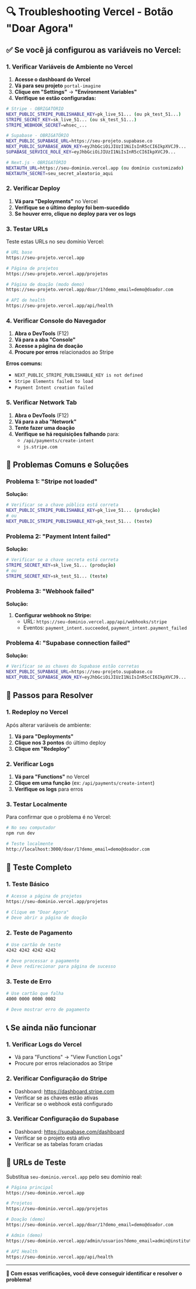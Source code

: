 # 🔍 Troubleshooting Vercel - Botão "Doar Agora"

## ✅ **Se você já configurou as variáveis no Vercel:**

### **1. Verificar Variáveis de Ambiente no Vercel**

1. **Acesse o dashboard do Vercel**
2. **Vá para seu projeto** `portal-imagine`
3. **Clique em "Settings"** → **"Environment Variables"**
4. **Verifique se estão configuradas:**

```bash
# Stripe - OBRIGATÓRIO
NEXT_PUBLIC_STRIPE_PUBLISHABLE_KEY=pk_live_51... (ou pk_test_51...)
STRIPE_SECRET_KEY=sk_live_51... (ou sk_test_51...)
STRIPE_WEBHOOK_SECRET=whsec_...

# Supabase - OBRIGATÓRIO
NEXT_PUBLIC_SUPABASE_URL=https://seu-projeto.supabase.co
NEXT_PUBLIC_SUPABASE_ANON_KEY=eyJhbGciOiJIUzI1NiIsInR5cCI6IkpXVCJ9...
SUPABASE_SERVICE_ROLE_KEY=eyJhbGciOiJIUzI1NiIsInR5cCI6IkpXVCJ9...

# Next.js - OBRIGATÓRIO
NEXTAUTH_URL=https://seu-dominio.vercel.app (ou domínio customizado)
NEXTAUTH_SECRET=seu_secret_aleatorio_aqui
```

### **2. Verificar Deploy**

1. **Vá para "Deployments"** no Vercel
2. **Verifique se o último deploy foi bem-sucedido**
3. **Se houver erro, clique no deploy para ver os logs**

### **3. Testar URLs**

Teste estas URLs no seu domínio Vercel:

```bash
# URL base
https://seu-projeto.vercel.app

# Página de projetos
https://seu-projeto.vercel.app/projetos

# Página de doação (modo demo)
https://seu-projeto.vercel.app/doar/1?demo_email=demo@doador.com

# API de health
https://seu-projeto.vercel.app/api/health
```

### **4. Verificar Console do Navegador**

1. **Abra o DevTools** (F12)
2. **Vá para a aba "Console"**
3. **Acesse a página de doação**
4. **Procure por erros** relacionados ao Stripe

**Erros comuns:**
- `NEXT_PUBLIC_STRIPE_PUBLISHABLE_KEY is not defined`
- `Stripe Elements failed to load`
- `Payment Intent creation failed`

### **5. Verificar Network Tab**

1. **Abra o DevTools** (F12)
2. **Vá para a aba "Network"**
3. **Tente fazer uma doação**
4. **Verifique se há requisições falhando** para:
   - `/api/payments/create-intent`
   - `js.stripe.com`

## 🚨 **Problemas Comuns e Soluções**

### **Problema 1: "Stripe not loaded"**

**Solução:**
```bash
# Verificar se a chave pública está correta
NEXT_PUBLIC_STRIPE_PUBLISHABLE_KEY=pk_live_51... (produção)
# ou
NEXT_PUBLIC_STRIPE_PUBLISHABLE_KEY=pk_test_51... (teste)
```

### **Problema 2: "Payment Intent failed"**

**Solução:**
```bash
# Verificar se a chave secreta está correta
STRIPE_SECRET_KEY=sk_live_51... (produção)
# ou
STRIPE_SECRET_KEY=sk_test_51... (teste)
```

### **Problema 3: "Webhook failed"**

**Solução:**
1. **Configurar webhook no Stripe:**
   - URL: `https://seu-dominio.vercel.app/api/webhooks/stripe`
   - Eventos: `payment_intent.succeeded`, `payment_intent.payment_failed`

### **Problema 4: "Supabase connection failed"**

**Solução:**
```bash
# Verificar se as chaves do Supabase estão corretas
NEXT_PUBLIC_SUPABASE_URL=https://seu-projeto.supabase.co
NEXT_PUBLIC_SUPABASE_ANON_KEY=eyJhbGciOiJIUzI1NiIsInR5cCI6IkpXVCJ9...
```

## 🔧 **Passos para Resolver**

### **1. Redeploy no Vercel**

Após alterar variáveis de ambiente:

1. **Vá para "Deployments"**
2. **Clique nos 3 pontos** do último deploy
3. **Clique em "Redeploy"**

### **2. Verificar Logs**

1. **Vá para "Functions"** no Vercel
2. **Clique em uma função** (ex: `/api/payments/create-intent`)
3. **Verifique os logs** para erros

### **3. Testar Localmente**

Para confirmar que o problema é no Vercel:

```bash
# No seu computador
npm run dev

# Teste localmente
http://localhost:3000/doar/1?demo_email=demo@doador.com
```

## 🧪 **Teste Completo**

### **1. Teste Básico**
```bash
# Acesse a página de projetos
https://seu-dominio.vercel.app/projetos

# Clique em "Doar Agora"
# Deve abrir a página de doação
```

### **2. Teste de Pagamento**
```bash
# Use cartão de teste
4242 4242 4242 4242

# Deve processar o pagamento
# Deve redirecionar para página de sucesso
```

### **3. Teste de Erro**
```bash
# Use cartão que falha
4000 0000 0000 0002

# Deve mostrar erro de pagamento
```

## 📞 **Se ainda não funcionar**

### **1. Verificar Logs do Vercel**
- Vá para "Functions" → "View Function Logs"
- Procure por erros relacionados ao Stripe

### **2. Verificar Configuração do Stripe**
- Dashboard: https://dashboard.stripe.com
- Verificar se as chaves estão ativas
- Verificar se o webhook está configurado

### **3. Verificar Configuração do Supabase**
- Dashboard: https://supabase.com/dashboard
- Verificar se o projeto está ativo
- Verificar se as tabelas foram criadas

## 🎯 **URLs de Teste**

Substitua `seu-dominio.vercel.app` pelo seu domínio real:

```bash
# Página principal
https://seu-dominio.vercel.app

# Projetos
https://seu-dominio.vercel.app/projetos

# Doação (demo)
https://seu-dominio.vercel.app/doar/1?demo_email=demo@doador.com

# Admin (demo)
https://seu-dominio.vercel.app/admin/usuarios?demo_email=admin@institutoimagine.org

# API Health
https://seu-dominio.vercel.app/api/health
```

---

**🎯 Com essas verificações, você deve conseguir identificar e resolver o problema!**
